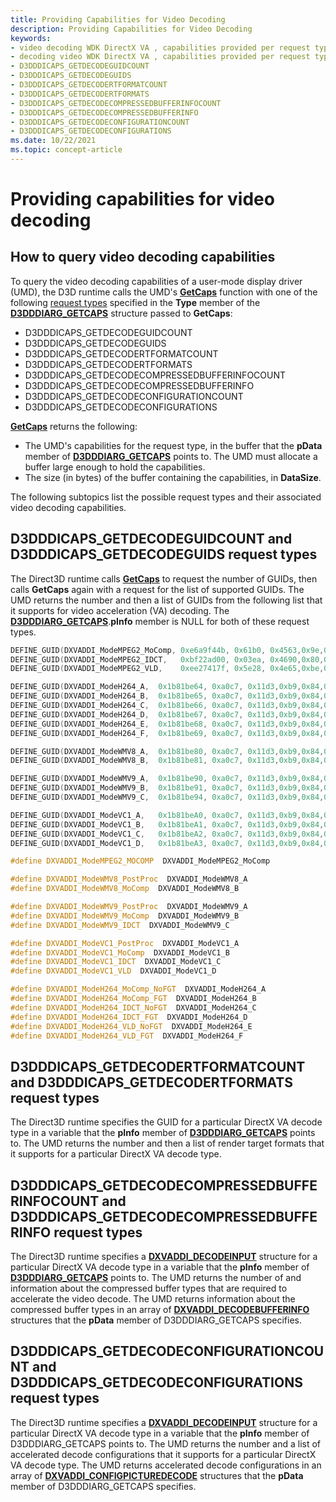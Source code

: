```yaml
---
title: Providing Capabilities for Video Decoding
description: Providing Capabilities for Video Decoding
keywords:
- video decoding WDK DirectX VA , capabilities provided per request type
- decoding video WDK DirectX VA , capabilities provided per request type
- D3DDDICAPS_GETDECODEGUIDCOUNT
- D3DDDICAPS_GETDECODEGUIDS
- D3DDDICAPS_GETDECODERTFORMATCOUNT
- D3DDDICAPS_GETDECODERTFORMATS
- D3DDDICAPS_GETDECODECOMPRESSEDBUFFERINFOCOUNT
- D3DDDICAPS_GETDECODECOMPRESSEDBUFFERINFO
- D3DDDICAPS_GETDECODECONFIGURATIONCOUNT
- D3DDDICAPS_GETDECODECONFIGURATIONS
ms.date: 10/22/2021
ms.topic: concept-article
---
```


# Providing capabilities for video decoding

## How to query video decoding capabilities

To query the video decoding capabilities of a user-mode display driver (UMD), the D3D runtime calls the UMD's [**GetCaps**](/windows-hardware/drivers/ddi/d3dumddi/nc-d3dumddi-pfnd3dddi_getcaps) function with one of the following [request types](/windows-hardware/drivers/ddi/d3dumddi/ne-d3dumddi-_d3dddicaps_type) specified in the **Type** member of the [**D3DDDIARG_GETCAPS**](/windows-hardware/drivers/ddi/d3dumddi/ns-d3dumddi-_d3dddiarg_getcaps) structure passed to **GetCaps**:

* D3DDDICAPS_GETDECODEGUIDCOUNT
* D3DDDICAPS_GETDECODEGUIDS
* D3DDDICAPS_GETDECODERTFORMATCOUNT
* D3DDDICAPS_GETDECODERTFORMATS
* D3DDDICAPS_GETDECODECOMPRESSEDBUFFERINFOCOUNT
* D3DDDICAPS_GETDECODECOMPRESSEDBUFFERINFO
* D3DDDICAPS_GETDECODECONFIGURATIONCOUNT
* D3DDDICAPS_GETDECODECONFIGURATIONS

[**GetCaps**](/windows-hardware/drivers/ddi/d3dumddi/nc-d3dumddi-pfnd3dddi_getcaps) returns the following:

* The UMD's capabilities for the request type, in the buffer that the **pData** member of [**D3DDDIARG_GETCAPS**](/windows-hardware/drivers/ddi/d3dumddi/ns-d3dumddi-_d3dddiarg_getcaps) points to. The UMD must allocate a buffer large enough to hold the capabilities.
* The size (in bytes) of the buffer containing the capabilities, in **DataSize**.

The following subtopics list the possible request types and their associated video decoding capabilities.

## D3DDDICAPS_GETDECODEGUIDCOUNT and D3DDDICAPS_GETDECODEGUIDS request types

The Direct3D runtime calls [**GetCaps**](/windows-hardware/drivers/ddi/d3dumddi/nc-d3dumddi-pfnd3dddi_getcaps) to request the number of GUIDs, then calls **GetCaps** again with a request for the list of supported GUIDs. The UMD returns the number and then a list of GUIDs from the following list that it supports for video acceleration (VA) decoding. The [**D3DDDIARG_GETCAPS**](/windows-hardware/drivers/ddi/d3dumddi/ns-d3dumddi-_d3dddiarg_getcaps).**pInfo** member is NULL for both of these request types.

```cpp
DEFINE_GUID(DXVADDI_ModeMPEG2_MoComp, 0xe6a9f44b, 0x61b0, 0x4563,0x9e,0xa4,0x63,0xd2,0xa3,0xc6,0xfe,0x66);
DEFINE_GUID(DXVADDI_ModeMPEG2_IDCT,   0xbf22ad00, 0x03ea, 0x4690,0x80,0x77,0x47,0x33,0x46,0x20,0x9b,0x7e);
DEFINE_GUID(DXVADDI_ModeMPEG2_VLD,    0xee27417f, 0x5e28, 0x4e65,0xbe,0xea,0x1d,0x26,0xb5,0x08,0xad,0xc9);

DEFINE_GUID(DXVADDI_ModeH264_A,  0x1b81be64, 0xa0c7, 0x11d3,0xb9,0x84,0x00,0xc0,0x4f,0x2e,0x73,0xc5);
DEFINE_GUID(DXVADDI_ModeH264_B,  0x1b81be65, 0xa0c7, 0x11d3,0xb9,0x84,0x00,0xc0,0x4f,0x2e,0x73,0xc5);
DEFINE_GUID(DXVADDI_ModeH264_C,  0x1b81be66, 0xa0c7, 0x11d3,0xb9,0x84,0x00,0xc0,0x4f,0x2e,0x73,0xc5);
DEFINE_GUID(DXVADDI_ModeH264_D,  0x1b81be67, 0xa0c7, 0x11d3,0xb9,0x84,0x00,0xc0,0x4f,0x2e,0x73,0xc5);
DEFINE_GUID(DXVADDI_ModeH264_E,  0x1b81be68, 0xa0c7, 0x11d3,0xb9,0x84,0x00,0xc0,0x4f,0x2e,0x73,0xc5);
DEFINE_GUID(DXVADDI_ModeH264_F,  0x1b81be69, 0xa0c7, 0x11d3,0xb9,0x84,0x00,0xc0,0x4f,0x2e,0x73,0xc5);

DEFINE_GUID(DXVADDI_ModeWMV8_A,  0x1b81be80, 0xa0c7, 0x11d3,0xb9,0x84,0x00,0xc0,0x4f,0x2e,0x73,0xc5);
DEFINE_GUID(DXVADDI_ModeWMV8_B,  0x1b81be81, 0xa0c7, 0x11d3,0xb9,0x84,0x00,0xc0,0x4f,0x2e,0x73,0xc5);

DEFINE_GUID(DXVADDI_ModeWMV9_A,  0x1b81be90, 0xa0c7, 0x11d3,0xb9,0x84,0x00,0xc0,0x4f,0x2e,0x73,0xc5);
DEFINE_GUID(DXVADDI_ModeWMV9_B,  0x1b81be91, 0xa0c7, 0x11d3,0xb9,0x84,0x00,0xc0,0x4f,0x2e,0x73,0xc5);
DEFINE_GUID(DXVADDI_ModeWMV9_C,  0x1b81be94, 0xa0c7, 0x11d3,0xb9,0x84,0x00,0xc0,0x4f,0x2e,0x73,0xc5);

DEFINE_GUID(DXVADDI_ModeVC1_A,   0x1b81beA0, 0xa0c7, 0x11d3,0xb9,0x84,0x00,0xc0,0x4f,0x2e,0x73,0xc5);
DEFINE_GUID(DXVADDI_ModeVC1_B,   0x1b81beA1, 0xa0c7, 0x11d3,0xb9,0x84,0x00,0xc0,0x4f,0x2e,0x73,0xc5);
DEFINE_GUID(DXVADDI_ModeVC1_C,   0x1b81beA2, 0xa0c7, 0x11d3,0xb9,0x84,0x00,0xc0,0x4f,0x2e,0x73,0xc5);
DEFINE_GUID(DXVADDI_ModeVC1_D,   0x1b81beA3, 0xa0c7, 0x11d3,0xb9,0x84,0x00,0xc0,0x4f,0x2e,0x73,0xc5);

#define DXVADDI_ModeMPEG2_MOCOMP  DXVADDI_ModeMPEG2_MoComp

#define DXVADDI_ModeWMV8_PostProc  DXVADDI_ModeWMV8_A
#define DXVADDI_ModeWMV8_MoComp  DXVADDI_ModeWMV8_B

#define DXVADDI_ModeWMV9_PostProc  DXVADDI_ModeWMV9_A
#define DXVADDI_ModeWMV9_MoComp  DXVADDI_ModeWMV9_B
#define DXVADDI_ModeWMV9_IDCT  DXVADDI_ModeWMV9_C

#define DXVADDI_ModeVC1_PostProc  DXVADDI_ModeVC1_A
#define DXVADDI_ModeVC1_MoComp  DXVADDI_ModeVC1_B
#define DXVADDI_ModeVC1_IDCT  DXVADDI_ModeVC1_C
#define DXVADDI_ModeVC1_VLD  DXVADDI_ModeVC1_D

#define DXVADDI_ModeH264_MoComp_NoFGT  DXVADDI_ModeH264_A
#define DXVADDI_ModeH264_MoComp_FGT  DXVADDI_ModeH264_B
#define DXVADDI_ModeH264_IDCT_NoFGT  DXVADDI_ModeH264_C
#define DXVADDI_ModeH264_IDCT_FGT  DXVADDI_ModeH264_D
#define DXVADDI_ModeH264_VLD_NoFGT  DXVADDI_ModeH264_E
#define DXVADDI_ModeH264_VLD_FGT  DXVADDI_ModeH264_F
```

## D3DDDICAPS_GETDECODERTFORMATCOUNT and D3DDDICAPS_GETDECODERTFORMATS request types

The Direct3D runtime specifies the GUID for a particular DirectX VA decode type in a variable that the **pInfo** member of [**D3DDDIARG_GETCAPS**](/windows-hardware/drivers/ddi/d3dumddi/ns-d3dumddi-_d3dddiarg_getcaps) points to. The UMD returns the number and then a list of render target formats that it supports for a particular DirectX VA decode type.

## D3DDDICAPS_GETDECODECOMPRESSEDBUFFERINFOCOUNT and D3DDDICAPS_GETDECODECOMPRESSEDBUFFERINFO request types

The Direct3D runtime specifies a [**DXVADDI_DECODEINPUT**](/windows-hardware/drivers/ddi/d3dumddi/ns-d3dumddi-_dxvaddi_decodeinput) structure for a particular DirectX VA decode type in a variable that the **pInfo** member of [**D3DDDIARG_GETCAPS**](/windows-hardware/drivers/ddi/d3dumddi/ns-d3dumddi-_d3dddiarg_getcaps) points to. The UMD returns the number of and information about the compressed buffer types that are required to accelerate the video decode. The UMD returns information about the compressed buffer types in an array of [**DXVADDI_DECODEBUFFERINFO**](/windows-hardware/drivers/ddi/d3dumddi/ns-d3dumddi-_dxvaddi_decodebufferinfo) structures that the **pData** member of D3DDDIARG_GETCAPS specifies.

## D3DDDICAPS_GETDECODECONFIGURATIONCOUNT and D3DDDICAPS_GETDECODECONFIGURATIONS request types

The Direct3D runtime specifies a [**DXVADDI_DECODEINPUT**](/windows-hardware/drivers/ddi/d3dumddi/ns-d3dumddi-_dxvaddi_decodeinput) structure for a particular DirectX VA decode type in a variable that the **pInfo** member of D3DDDIARG_GETCAPS points to. The UMD returns the number and a list of accelerated decode configurations that it supports for a particular DirectX VA decode type. The UMD returns accelerated decode configurations in an array of [**DXVADDI_CONFIGPICTUREDECODE**](/windows-hardware/drivers/ddi/d3dumddi/ns-d3dumddi-_dxvaddi_configpicturedecode) structures that the **pData** member of D3DDDIARG_GETCAPS specifies.
